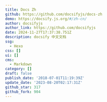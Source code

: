 ```yaml
---
title: Docs Zh
github: https://github.com/docsifyjs/docs-zh
demo: https://docsify.js.org/#/zh-cn/
author: docsifyjs
author_link: https://github.com/docsifyjs
date: 2024-11-27T17:37:38.751Z
description: docsify 中文文档
ssg:
  - Hexo
css: []
ui: []
cms:
  - Markdown
category: []
draft: false
publish_date: '2018-07-01T11:19:39Z'
update_date: '2023-08-20T02:17:31Z'
github_star: 317
github_fork: 904
---
```

